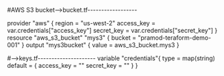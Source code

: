 #AWS S3 bucket-->bucket.tf------------------

provider "aws" {
  region     = "us-west-2"
  access_key = var.credentials["access_key"]
  secret_key = var.credentials["secret_key"]
}
resource "aws_s3_bucket" "mys3" {
  bucket = "pramod-teraform-demo-001"
}
output "mys3bucket" {
      value = aws_s3_bucket.mys3
}

#-->keys.tf---------------------
variable "credentials"{
    type = map(string)
    default = {
            access_key = ""
            secret_key = ""
    }
}



